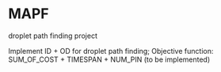 # MAPF
droplet path finding project

Implement ID + OD for droplet path finding;
Objective function: SUM_OF_COST + TIMESPAN + NUM_PIN (to be implemented)


